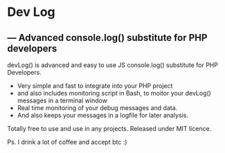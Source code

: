 # Dev Log 
## — Advanced console.log() substitute for PHP developers

devLog() is advanced and easy to use JS console.log() substitute for PHP Developers. 

* Very simple and fast to integrate into your PHP project 
* and also includes monitoring script in Bash, to moitor your devLog() messages in a terminal window 
* Real time monitoring of your debug messages and data. 
* And also keeps your messages in a logfile for later analysis. 

Totally free to use and use in any projects. Released under MIT licence.

Ps. I drink a lot of coffee and accept btc :)

